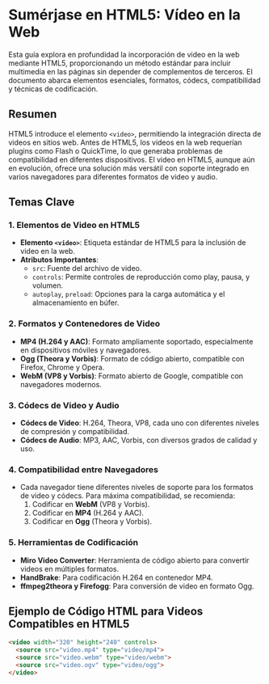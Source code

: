 # Sumérjase en HTML5: Vídeo en la Web

Esta guía explora en profundidad la incorporación de video en la web mediante HTML5, proporcionando un método estándar para incluir multimedia en las páginas sin depender de complementos de terceros. El documento abarca elementos esenciales, formatos, códecs, compatibilidad y técnicas de codificación.

## Resumen

HTML5 introduce el elemento `<video>`, permitiendo la integración directa de videos en sitios web. Antes de HTML5, los videos en la web requerían plugins como Flash o QuickTime, lo que generaba problemas de compatibilidad en diferentes dispositivos. El video en HTML5, aunque aún en evolución, ofrece una solución más versátil con soporte integrado en varios navegadores para diferentes formatos de video y audio.

## Temas Clave

### 1. Elementos de Video en HTML5
   - **Elemento `<video>`**: Etiqueta estándar de HTML5 para la inclusión de video en la web.
   - **Atributos Importantes**:
     - `src`: Fuente del archivo de video.
     - `controls`: Permite controles de reproducción como play, pausa, y volumen.
     - `autoplay`, `preload`: Opciones para la carga automática y el almacenamiento en búfer.

### 2. Formatos y Contenedores de Video
   - **MP4 (H.264 y AAC)**: Formato ampliamente soportado, especialmente en dispositivos móviles y navegadores.
   - **Ogg (Theora y Vorbis)**: Formato de código abierto, compatible con Firefox, Chrome y Opera.
   - **WebM (VP8 y Vorbis)**: Formato abierto de Google, compatible con navegadores modernos.

### 3. Códecs de Video y Audio
   - **Códecs de Video**: H.264, Theora, VP8, cada uno con diferentes niveles de compresión y compatibilidad.
   - **Códecs de Audio**: MP3, AAC, Vorbis, con diversos grados de calidad y uso.

### 4. Compatibilidad entre Navegadores
   - Cada navegador tiene diferentes niveles de soporte para los formatos de video y códecs. Para máxima compatibilidad, se recomienda:
     1. Codificar en **WebM** (VP8 y Vorbis).
     2. Codificar en **MP4** (H.264 y AAC).
     3. Codificar en **Ogg** (Theora y Vorbis).

### 5. Herramientas de Codificación
   - **Miro Video Converter**: Herramienta de código abierto para convertir videos en múltiples formatos.
   - **HandBrake**: Para codificación H.264 en contenedor MP4.
   - **ffmpeg2theora y Firefogg**: Para conversión de video en formato Ogg.

## Ejemplo de Código HTML para Videos Compatibles en HTML5

```html
<video width="320" height="240" controls>
  <source src="video.mp4" type="video/mp4">
  <source src="video.webm" type="video/webm">
  <source src="video.ogv" type="video/ogg">
</video>
